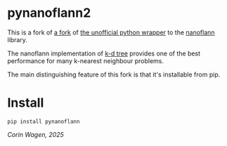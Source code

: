 # pynanoflann2

This is a fork of [a fork](https://github.com/dwastberg/pynanoflann) of [the unofficial python wrapper](https://github.com/u1234x1234/pynanoflann) to the [nanoflann](https://github.com/jlblancoc/nanoflann) library.

The nanoflann implementation of [k-d tree](https://en.wikipedia.org/wiki/K-d_tree) provides one of the best performance for many k-nearest neighbour problems.

The main distinguishing feature of this fork is that it's installable from pip.

# Install

```
pip install pynanoflann
```

*Corin Wagen, 2025*
